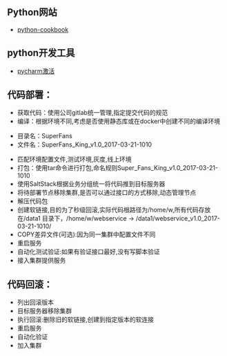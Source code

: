 ## Python网站
* [python-cookbook](http://python3-cookbook.readthedocs.io/zh_CN/latest)


## python开发工具
* [pycharm激活](http://xidea.online)
## 代码部署：
* 获取代码：使用公司gitlab统一管理,指定提交代码的规范
* 编译：根据环境不同,考虑是否使用静态库或在docker中创建不同的编译环境
- 目录名：SuperFans
- 文件名：SuperFans_King_v1.0_2017-03-21-1010
* 匹配环境配置文件,测试环境,灰度,线上环境
* 打包：使用tar命令进行打包,命名规则Super_Fans_King_v1.0_2017-03-21-1010
* 使用SaltStack根据业务分组统一将代码推到目标服务器
* 将待部署节点移除集群,是否可以通过接口的方式移除,动态管理节点
* 解压代码包
* 创建软链接,目的为了秒级回滚,实际代码根路径为/home/w,所有代码存放在/data1	目录下，/home/w/webservice -> /data1/webservice_v1.0_2017-03-21-1010/
* COPY差异文件(可选):因为同一集群中配置文件不同
* 重启服务
* 自动化测试验证:如果有验证接口最好,没有写脚本验证
* 接入集群提供服务
## 代码回滚：
* 列出回滚版本
* 目标服务器移除集群
* 执行回滚:删除旧的软链接,创建到指定版本的软连接
* 重启服务
* 自动化验证
* 加入集群
